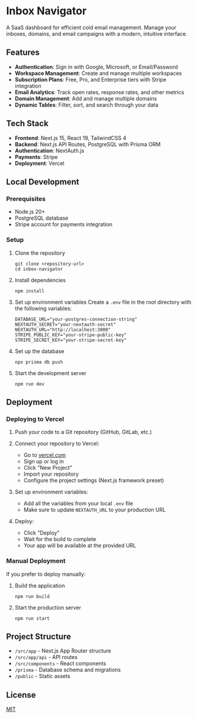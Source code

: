 # Inbox Navigator

A SaaS dashboard for efficient cold email management. Manage your inboxes, domains, and email campaigns with a modern, intuitive interface.

## Features

- **Authentication**: Sign in with Google, Microsoft, or Email/Password
- **Workspace Management**: Create and manage multiple workspaces
- **Subscription Plans**: Free, Pro, and Enterprise tiers with Stripe integration
- **Email Analytics**: Track open rates, response rates, and other metrics
- **Domain Management**: Add and manage multiple domains
- **Dynamic Tables**: Filter, sort, and search through your data

## Tech Stack

- **Frontend**: Next.js 15, React 19, TailwindCSS 4
- **Backend**: Next.js API Routes, PostgreSQL with Prisma ORM
- **Authentication**: NextAuth.js
- **Payments**: Stripe
- **Deployment**: Vercel

## Local Development

### Prerequisites

- Node.js 20+
- PostgreSQL database
- Stripe account for payments integration

### Setup

1. Clone the repository
   ```
   git clone <repository-url>
   cd inbox-navigator
   ```

2. Install dependencies
   ```
   npm install
   ```

3. Set up environment variables
   Create a `.env` file in the root directory with the following variables:
   ```
   DATABASE_URL="your-postgres-connection-string"
   NEXTAUTH_SECRET="your-nextauth-secret"
   NEXTAUTH_URL="http://localhost:3000"
   STRIPE_PUBLIC_KEY="your-stripe-public-key"
   STRIPE_SECRET_KEY="your-stripe-secret-key"
   ```

4. Set up the database
   ```
   npx prisma db push
   ```

5. Start the development server
   ```
   npm run dev
   ```

## Deployment

### Deploying to Vercel

1. Push your code to a Git repository (GitHub, GitLab, etc.)

2. Connect your repository to Vercel:
   - Go to [vercel.com](https://vercel.com)
   - Sign up or log in
   - Click "New Project"
   - Import your repository
   - Configure the project settings (Next.js framework preset)

3. Set up environment variables:
   - Add all the variables from your local `.env` file
   - Make sure to update `NEXTAUTH_URL` to your production URL

4. Deploy:
   - Click "Deploy"
   - Wait for the build to complete
   - Your app will be available at the provided URL

### Manual Deployment

If you prefer to deploy manually:

1. Build the application
   ```
   npm run build
   ```

2. Start the production server
   ```
   npm run start
   ```

## Project Structure

- `/src/app` - Next.js App Router structure
- `/src/app/api` - API routes
- `/src/components` - React components
- `/prisma` - Database schema and migrations
- `/public` - Static assets

## License

[MIT](LICENSE)
